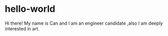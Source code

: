 # hello-world

Hi there!
My name is Can and I am an engineer candidate ,also I am deeply interested in art.
